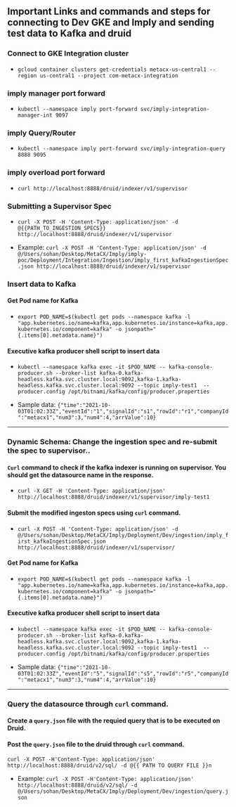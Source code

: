 ## Important Links and commands and steps for connecting to Dev GKE and Imply and sending test data to Kafka and druid

### Connect to GKE Integration cluster
* `gcloud container clusters get-credentials metacx-us-central1 --region us-central1 --project com-metacx-integration`

### imply manager port forward
* `kubectl --namespace imply port-forward svc/imply-integration-manager-int 9097`

### imply Query/Router
* `kubectl --namespace imply port-forward svc/imply-integration-query 8888 9095`

### imply overload port forward
* `curl http://localhost:8888/druid/indexer/v1/supervisor`

### Submitting a Supervisor Spec
* `curl -X POST -H 'Content-Type: application/json' -d @{{PATH_TO_INGESTION_SPECS}} http://localhost:8888/druid/indexer/v1/supervisor`

* Example: 
`curl -X POST -H 'Content-Type: application/json' -d @/Users/sohan/Desktop/MetaCX/Imply/imply-poc/Deployment/Integration/Ingestion/imply_first_kafkaIngestionSpec.json http://localhost:8888/druid/indexer/v1/supervisor`

### Insert data to Kafka

#### Get Pod name for Kafka
* `export POD_NAME=$(kubectl get pods --namespace kafka -l "app.kubernetes.io/name=kafka,app.kubernetes.io/instance=kafka,app.kubernetes.io/component=kafka" -o jsonpath="{.items[0].metadata.name}")`

#### Executive kafka producer shell script to insert data 
* `kubectl --namespace kafka exec -it $POD_NAME -- kafka-console-producer.sh --broker-list kafka-0.kafka-headless.kafka.svc.cluster.local:9092,kafka-1.kafka-headless.kafka.svc.cluster.local:9092 --topic imply-test1  --producer.config /opt/bitnami/kafka/config/producer.properties`

* Sample data: 
`{"time":"2021-10-03T01:02:33Z","eventId":"1","signalId":"s1","rowId":"r1","companyId":"metacx1","num3":3,"num4":4,"arrValue":10}`

----------------------------------------------------------------------

### Dynamic Schema: Change the ingestion spec and re-submit the spec to supervisor..

#### `Curl` command to check if the kafka indexer is running on supervisor. You should get the datasource name in the response. 
* `curl -X GET -H 'Content-Type: application/json' http://localhost:8888/druid/indexer/v1/supervisor/imply-test1`

#### Submit the modified ingeston specs using `curl` command. 
* `curl -X POST -H 'Content-Type: application/json' -d @/Users/sohan/Desktop/MetaCX/Imply/Deployment/Dev/ingestion/imply_first_kafkaIngestionSpec.json http://localhost:8888/druid/indexer/v1/supervisor/`

#### Get Pod name for Kafka
* `export POD_NAME=$(kubectl get pods --namespace kafka -l "app.kubernetes.io/name=kafka,app.kubernetes.io/instance=kafka,app.kubernetes.io/component=kafka" -o jsonpath="{.items[0].metadata.name}")`

#### Executive kafka producer shell script to insert data 
* `kubectl --namespace kafka exec -it $POD_NAME -- kafka-console-producer.sh --broker-list kafka-0.kafka-headless.kafka.svc.cluster.local:9092,kafka-1.kafka-headless.kafka.svc.cluster.local:9092 --topic imply-test1  --producer.config /opt/bitnami/kafka/config/producer.properties`

* Sample data: 
`{"time":"2021-10-03T01:02:33Z","eventId":"5","signalId":"s5","rowId":"r5","companyId":"metacx1","num3":3,"num4":4,"arrValue":10}`

----------------------------------------------------------------------

### Query the datasource through `curl` command.

#### Create a `query.json` file with the requied query that is to be executed on Druid.

#### Post the `query.json` file to the druid through `curl` command. 
`curl -X POST -H'Content-Type: application/json' http://localhost:8888/druid/v2/sql/ -d @{{ PATH TO QUERY FILE }}n`

* Example: 
`curl -X POST -H'Content-Type: application/json' http://localhost:8888/druid/v2/sql/ -d @/Users/sohan/Desktop/MetaCX/Imply/Deployment/Dev/ingestion/query.json`

